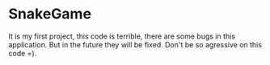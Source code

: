 # SnakeGame
It is my first project, this code is terrible, there are some bugs in this application. But in the future they will be fixed.
Don't be so agressive on this code =).
